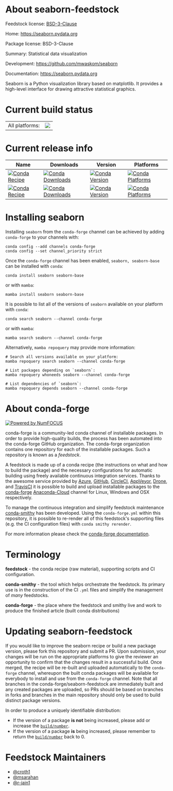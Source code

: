 About seaborn-feedstock
=======================

Feedstock license: [BSD-3-Clause](https://github.com/conda-forge/seaborn-feedstock/blob/main/LICENSE.txt)

Home: https://seaborn.pydata.org

Package license: BSD-3-Clause

Summary: Statistical data visualization

Development: https://github.com/mwaskom/seaborn

Documentation: https://seaborn.pydata.org

Seaborn is a Python visualization library based on matplotlib. It
provides a high-level interface for drawing attractive statistical graphics.


Current build status
====================


<table><tr><td>All platforms:</td>
    <td>
      <a href="https://dev.azure.com/conda-forge/feedstock-builds/_build/latest?definitionId=5809&branchName=main">
        <img src="https://dev.azure.com/conda-forge/feedstock-builds/_apis/build/status/seaborn-feedstock?branchName=main">
      </a>
    </td>
  </tr>
</table>

Current release info
====================

| Name | Downloads | Version | Platforms |
| --- | --- | --- | --- |
| [![Conda Recipe](https://img.shields.io/badge/recipe-seaborn-green.svg)](https://anaconda.org/conda-forge/seaborn) | [![Conda Downloads](https://img.shields.io/conda/dn/conda-forge/seaborn.svg)](https://anaconda.org/conda-forge/seaborn) | [![Conda Version](https://img.shields.io/conda/vn/conda-forge/seaborn.svg)](https://anaconda.org/conda-forge/seaborn) | [![Conda Platforms](https://img.shields.io/conda/pn/conda-forge/seaborn.svg)](https://anaconda.org/conda-forge/seaborn) |
| [![Conda Recipe](https://img.shields.io/badge/recipe-seaborn--base-green.svg)](https://anaconda.org/conda-forge/seaborn-base) | [![Conda Downloads](https://img.shields.io/conda/dn/conda-forge/seaborn-base.svg)](https://anaconda.org/conda-forge/seaborn-base) | [![Conda Version](https://img.shields.io/conda/vn/conda-forge/seaborn-base.svg)](https://anaconda.org/conda-forge/seaborn-base) | [![Conda Platforms](https://img.shields.io/conda/pn/conda-forge/seaborn-base.svg)](https://anaconda.org/conda-forge/seaborn-base) |

Installing seaborn
==================

Installing `seaborn` from the `conda-forge` channel can be achieved by adding `conda-forge` to your channels with:

```
conda config --add channels conda-forge
conda config --set channel_priority strict
```

Once the `conda-forge` channel has been enabled, `seaborn, seaborn-base` can be installed with `conda`:

```
conda install seaborn seaborn-base
```

or with `mamba`:

```
mamba install seaborn seaborn-base
```

It is possible to list all of the versions of `seaborn` available on your platform with `conda`:

```
conda search seaborn --channel conda-forge
```

or with `mamba`:

```
mamba search seaborn --channel conda-forge
```

Alternatively, `mamba repoquery` may provide more information:

```
# Search all versions available on your platform:
mamba repoquery search seaborn --channel conda-forge

# List packages depending on `seaborn`:
mamba repoquery whoneeds seaborn --channel conda-forge

# List dependencies of `seaborn`:
mamba repoquery depends seaborn --channel conda-forge
```


About conda-forge
=================

[![Powered by
NumFOCUS](https://img.shields.io/badge/powered%20by-NumFOCUS-orange.svg?style=flat&colorA=E1523D&colorB=007D8A)](https://numfocus.org)

conda-forge is a community-led conda channel of installable packages.
In order to provide high-quality builds, the process has been automated into the
conda-forge GitHub organization. The conda-forge organization contains one repository
for each of the installable packages. Such a repository is known as a *feedstock*.

A feedstock is made up of a conda recipe (the instructions on what and how to build
the package) and the necessary configurations for automatic building using freely
available continuous integration services. Thanks to the awesome service provided by
[Azure](https://azure.microsoft.com/en-us/services/devops/), [GitHub](https://github.com/),
[CircleCI](https://circleci.com/), [AppVeyor](https://www.appveyor.com/),
[Drone](https://cloud.drone.io/welcome), and [TravisCI](https://travis-ci.com/)
it is possible to build and upload installable packages to the
[conda-forge](https://anaconda.org/conda-forge) [Anaconda-Cloud](https://anaconda.org/)
channel for Linux, Windows and OSX respectively.

To manage the continuous integration and simplify feedstock maintenance
[conda-smithy](https://github.com/conda-forge/conda-smithy) has been developed.
Using the ``conda-forge.yml`` within this repository, it is possible to re-render all of
this feedstock's supporting files (e.g. the CI configuration files) with ``conda smithy rerender``.

For more information please check the [conda-forge documentation](https://conda-forge.org/docs/).

Terminology
===========

**feedstock** - the conda recipe (raw material), supporting scripts and CI configuration.

**conda-smithy** - the tool which helps orchestrate the feedstock.
                   Its primary use is in the construction of the CI ``.yml`` files
                   and simplify the management of *many* feedstocks.

**conda-forge** - the place where the feedstock and smithy live and work to
                  produce the finished article (built conda distributions)


Updating seaborn-feedstock
==========================

If you would like to improve the seaborn recipe or build a new
package version, please fork this repository and submit a PR. Upon submission,
your changes will be run on the appropriate platforms to give the reviewer an
opportunity to confirm that the changes result in a successful build. Once
merged, the recipe will be re-built and uploaded automatically to the
`conda-forge` channel, whereupon the built conda packages will be available for
everybody to install and use from the `conda-forge` channel.
Note that all branches in the conda-forge/seaborn-feedstock are
immediately built and any created packages are uploaded, so PRs should be based
on branches in forks and branches in the main repository should only be used to
build distinct package versions.

In order to produce a uniquely identifiable distribution:
 * If the version of a package **is not** being increased, please add or increase
   the [``build/number``](https://docs.conda.io/projects/conda-build/en/latest/resources/define-metadata.html#build-number-and-string).
 * If the version of a package **is** being increased, please remember to return
   the [``build/number``](https://docs.conda.io/projects/conda-build/en/latest/resources/define-metadata.html#build-number-and-string)
   back to 0.

Feedstock Maintainers
=====================

* [@croth1](https://github.com/croth1/)
* [@msarahan](https://github.com/msarahan/)
* [@r-jain1](https://github.com/r-jain1/)

